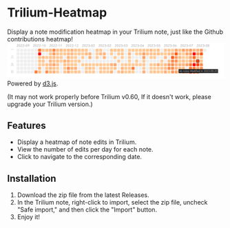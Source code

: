 # Trilium-Heatmap
Display a note modification heatmap in your Trilium note, just like the Github contributions heatmap!
![](./Trilium-Heatmap.png)
Powered by [d3.js](https://d3js.org/).

(It may not work properly before Trilium v0.60, If it doesn't work, please upgrade your Trilium version.)

## Features
- Display a heatmap of note edits in Trilium.
- View the number of edits per day for each note.
- Click to navigate to the corresponding date.

## Installation
1. Download the zip file from the latest Releases.
2. In the Trilium note, right-click to import, select the zip file, uncheck "Safe import," and then click the "Import" button.
3. Enjoy it!
